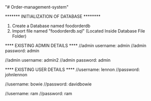 "# Order-management-system" 

******* INITIALIZATION OF DATABASE ********

1. Create a Database named foodorderdb
2. Import file named "foodorderdb.sql" (Located Inside Database File Folder)

**** EXISTING ADMIN DETAILS ****
//admin username: admin
//admin password: admin
  
//admin username: admin2
//admin password: admin
  
  
 **** EXISTING USER DETAILS ****
//username: lennon
//password: johnlennon
  
//username: bowie
//password: davidbowie
  
//username: ram
//password: ram
